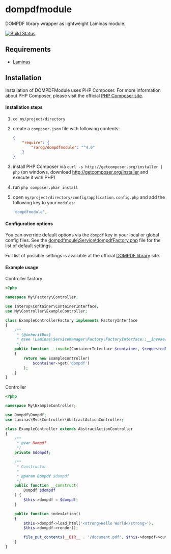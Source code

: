 dompdfmodule
============

DOMPDF library wrapper as lightweight Laminas module.

[![Build Status](https://travis-ci.org/rarog/dompdfmodule.svg?branch=master)](https://travis-ci.org/rarog/dompdfmodule)

## Requirements
  - [Laminas](https://getlaminas.org/)

## Installation
Installation of DOMPDFModule uses PHP Composer. For more information about
PHP Composer, please visit the official [PHP Composer site](http://getcomposer.org/).

#### Installation steps

  1. `cd my/project/directory`
  2. create a `composer.json` file with following contents:

     ```json
     {
         "require": {
             "rarog/dompdfmodule": "^4.0"
         }
     }
     ```
  3. install PHP Composer via `curl -s http://getcomposer.org/installer | php` (on windows, download
     http://getcomposer.org/installer and execute it with PHP)
  4. run `php composer.phar install`
  5. open `my/project/directory/config/application.config.php` and add the following key to your `modules`:

     ```php
     'dompdfmodule',
     ```

#### Configuration options
You can override default options via the `dompdf` key in your local or global config files. See the [dompdfmoule\Service\dompdfFactory.php](https://github.com/mikemix/dompdfmodule/blob/master/src/dompdfmodule/Service/dompdfFactory.php#L39) file for the list of default settings.

Full list of possible settings is available at the official [DOMPDF library](https://github.com/dompdf/dompdf) site.

#### Example usage

Controller factory

```php
<?php

namespace My\Factory\Controller;

use Interop\Container\ContainerInterface;
use My\Controller\ExampleController;

class ExampleControllerFactory implements FactoryInterface
{
    /**
     * {@inheritDoc}
     * @see \Laminas\ServiceManager\Factory\FactoryInterface::__invoke()
     */
    public function __invoke(ContainerInterface $container, $requestedName, array $options = null)
    {
        return new ExampleController(
            $container->get('dompdf')
        );
    }
}
```

Controller

```php
<?php

namespace My\ExampleController;

use Dompdf\Dompdf;
use Laminas\Mvc\Controller\AbstractActionController;

class ExampleController extends AbstractActionController
{
    /**
     * @var Dompdf
     */
    private $dompdf;

    /**
     * Constructor
     *
     * @param Dompdf $dompdf
     */
    public function __construct(
        Dompdf $dompdf
    ) {
        $this->dompdf = $dompdf;
    }

    public function indexAction()
    {
        $this->dompdf->load_html('<strong>Hello World</strong>');
        $this->dompdf->render();

        file_put_contents(__DIR__ . '/document.pdf', $this->dompdf->output());
    }
}
```
